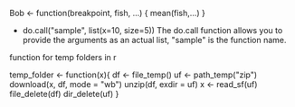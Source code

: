 Bob <- function(breakpoint, fish, ...) {
              mean(fish,...)
}


* do.call("sample", list(x=10, size=5)) The do.call function allows you to provide the arguments as an actual list, "sample" is the function name.


function for temp folders in r

temp_folder <- function(x){
  df <- file_temp()
  uf <- path_temp("zip")
  download(x, df, mode = "wb") 
  unzip(df, exdir = uf)
  x <- read_sf(uf)
  file_delete(df)
  dir_delete(uf)
}
